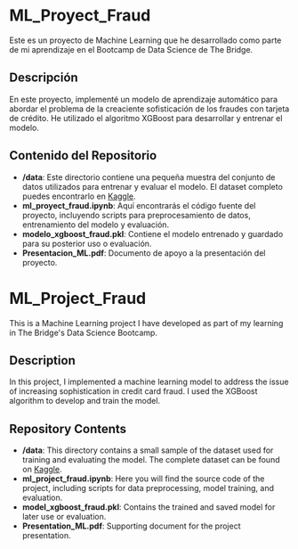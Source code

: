 # ML_Proyect_Fraud

Este es un proyecto de Machine Learning que he desarrollado como parte de mi aprendizaje en el Bootcamp de Data Science de The Bridge.


## Descripción

En este proyecto, implementé un modelo de aprendizaje automático para abordar el problema de la creaciente sofisticación de los fraudes con tarjeta de crédito. He utilizado el algoritmo XGBoost para desarrollar y entrenar el modelo.


## Contenido del Repositorio

- **/data**: Este directorio contiene una pequeña muestra del conjunto de datos utilizados para entrenar y evaluar el modelo. El dataset completo puedes encontrarlo en [Kaggle](https://www.kaggle.com/datasets/kelvinkelue/credit-card-fraud-prediction/data).
- **ml_proyect_fraud.ipynb**: Aquí encontrarás el código fuente del proyecto, incluyendo scripts para preprocesamiento de datos, entrenamiento del modelo y evaluación.
- **modelo_xgboost_fraud.pkl**: Contiene el modelo entrenado y guardado para su posterior uso o evaluación.
- **Presentacion_ML.pdf**: Documento de apoyo a la presentación del proyecto.



# ML_Project_Fraud

This is a Machine Learning project I have developed as part of my learning in The Bridge's Data Science Bootcamp.

## Description

In this project, I implemented a machine learning model to address the issue of increasing sophistication in credit card fraud. I used the XGBoost algorithm to develop and train the model.

## Repository Contents

- **/data**: This directory contains a small sample of the dataset used for training and evaluating the model. The complete dataset can be found on [Kaggle](https://www.kaggle.com/datasets/kelvinkelue/credit-card-fraud-prediction/data).
- **ml_project_fraud.ipynb**: Here you will find the source code of the project, including scripts for data preprocessing, model training, and evaluation.
- **model_xgboost_fraud.pkl**: Contains the trained and saved model for later use or evaluation.
- **Presentation_ML.pdf**: Supporting document for the project presentation.
